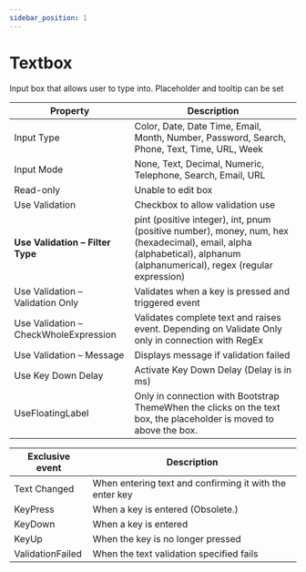 ```yaml
---
sidebar_position: 1
---
```

# Textbox

Input box that allows user to type into. Placeholder and tooltip can be set

| **Property** | **Description** |
| --- | --- |
| Input Type | Color, Date, Date Time, Email, Month, Number, Password, Search, Phone, Text, Time, URL, Week |
| Input Mode | None, Text, Decimal, Numeric, Telephone, Search, Email, URL |
| Read-only | Unable to edit box |
| Use Validation | Checkbox to allow validation use |
| **Use Validation – Filter Type** | pint (positive integer), int, pnum (positive number), money, num, hex (hexadecimal), email, alpha (alphabetical), alphanum (alphanumerical), regex (regular expression) |
| Use Validation – Validation Only | Validates when a key is pressed and triggered event |
| Use Validation – CheckWholeExpression | Validates complete text and raises event. Depending on Validate Only only in connection with RegEx |
| Use Validation – Message | Displays message if validation failed |
| Use Key Down Delay | Activate Key Down Delay (Delay is in ms) |
| UseFloatingLabel | Only in connection with Bootstrap ThemeWhen the clicks on the text box, the placeholder is moved to above the box. |

| Exclusive event | Description |
| --- | --- |
| Text Changed | When entering text and confirming it with the enter key |
| KeyPress | When a key is entered (Obsolete.) |
| KeyDown | When a key is entered |
| KeyUp | When the key is no longer pressed |
| ValidationFailed | When the text validation specified fails |
